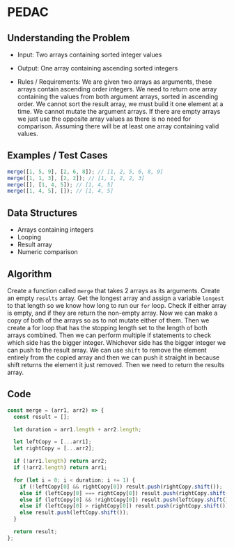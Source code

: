 # PEDAC

## Understanding the Problem

- Input:
  Two arrays containing sorted integer values

- Output:
  One array containing ascending sorted integers

- Rules / Requirements:
  We are given two arrays as arguments, these arrays contain ascending order integers.
  We need to return one array containing the values from both argument arrays, sorted in ascending order.
  We cannot sort the result array, we must build it one element at a time.
  We cannot mutate the argument arrays.
  If there are empty arrays we just use the opposite array values as there is no need for comparison.
  Assuming there will be at least one array containing valid values.

## Examples / Test Cases

```js
merge([1, 5, 9], [2, 6, 8]); // [1, 2, 5, 6, 8, 9]
merge([1, 1, 3], [2, 2]); // [1, 1, 2, 2, 3]
merge([], [1, 4, 5]); // [1, 4, 5]
merge([1, 4, 5], []); // [1, 4, 5]
```

## Data Structures

- Arrays containing integers
- Looping
- Result array
- Numeric comparison

## Algorithm

Create a function called `merge` that takes 2 arrays as its arguments.
Create an empty `results` array.
Get the longest array and assign a variable `longest` to that length so we know how long to run our `for` loop.
Check if either array is empty, and if they are return the non-empty array.
Now we can make a copy of both of the arrays so as to not mutate either of them.
Then we create a for loop that has the stopping length set to the length of both arrays combined.
Then we can perform multiple if statements to check which side has the bigger integer.
Whichever side has the bigger integer we can push to the result array.
We can use `shift` to remove the element entirely from the copied array and then we can push it straight in because shift returns the element it just removed.
Then we need to return the results array.

## Code

```js
const merge = (arr1, arr2) => {
  const result = [];

  let duration = arr1.length + arr2.length;

  let leftCopy = [...arr1];
  let rightCopy = [...arr2];

  if (!arr1.length) return arr2;
  if (!arr2.length) return arr1;

  for (let i = 0; i < duration; i += 1) {
    if (!leftCopy[0] && rightCopy[0]) result.push(rightCopy.shift());
    else if (leftCopy[0] === rightCopy[0]) result.push(rightCopy.shift());
    else if (leftCopy[0] && !rightCopy[0]) result.push(leftCopy.shift());
    else if (leftCopy[0] > rightCopy[0]) result.push(rightCopy.shift());
    else result.push(leftCopy.shift());
  }

  return result;
};
```
